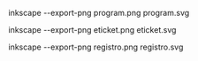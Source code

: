 


inkscape --export-png program.png program.svg

inkscape --export-png eticket.png eticket.svg

inkscape --export-png registro.png registro.svg

